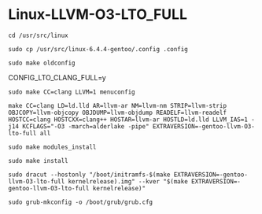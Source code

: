# Linux-LLVM-O3-LTO_FULL

```
cd /usr/src/linux
```

```
sudo cp /usr/src/linux-6.4.4-gentoo/.config .config
```

```
sudo make oldconfig
```

CONFIG_LTO_CLANG_FULL=y
```
sudo make CC=clang LLVM=1 menuconfig
```

```
make CC=clang LD=ld.lld AR=llvm-ar NM=llvm-nm STRIP=llvm-strip OBJCOPY=llvm-objcopy OBJDUMP=llvm-objdump READELF=llvm-readelf HOSTCC=clang HOSTCXX=clang++ HOSTAR=llvm-ar HOSTLD=ld.lld LLVM_IAS=1 -j14 KCFLAGS="-O3 -march=alderlake -pipe" EXTRAVERSION=-gentoo-llvm-O3-lto-full all
```

```
sudo make modules_install
```

```
sudo make install
```


```
sudo dracut --hostonly "/boot/initramfs-$(make EXTRAVERSION=-gentoo-llvm-O3-lto-full kernelrelease).img" --kver "$(make EXTRAVERSION=-gentoo-llvm-O3-lto-full kernelrelease)"
```


```
sudo grub-mkconfig -o /boot/grub/grub.cfg
```
